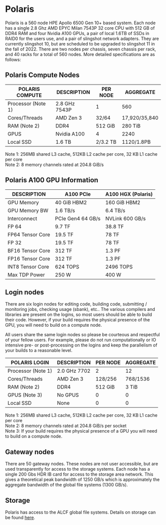 # Polaris
Polaris is a 560 node HPE Apollo 6500 Gen 10+ based system.  Each node has a single 2.8 Ghz AMD EPYC Milan 7543P 32 core CPU with 512 GB of DDR4 RAM and four Nvidia A100 GPUs, a pair of local 1.6TB of SSDs in RAID0 for the users use, and a pair of slingshot network adapters.  They are currently slingshot 10, but are scheduled to be upgraded to slingshot 11 in the fall of 2022.  There are two nodes per chassis, seven chassis per rack, and 40 racks for a total of 560 nodes.  More detailed specifications are as follows:

## Polaris Compute Nodes
| POLARIS COMPUTE | DESCRIPTION | PER NODE | AGGREGATE |
|---------|-------------|----------|-----------|
| Processor (Note 1) | 2.8 GHz 7543P | 1 | 560 |
| Cores/Threads | AMD Zen 3 | 32/64 | 17,920/35,840 |
| RAM (Note 2) | DDR4 | 512 GiB | 280 TiB |
| GPUS | Nvidia A100 | 4 | 2240 |
| Local SSD | 1.6 TB | 2/3.2 TB | 1120/1.8PB |

Note 1: 256MB shared L3 cache, 512KB L2 cache per core, 32 KB L1 cache per core  
Note 2: 8 memory channels rated at 204.8 GiB/s

## Polaris A100 GPU Information
| DESCRIPTION | A100 PCIe | A100 HGX (Polaris) |
|-------------|----------|-----------|
| GPU Memory | 40 GiB HBM2 | 160 GiB HBM2 |
| GPU Memory BW | 1.6 TB/s | 6.4 TB/s |
| Interconnect | PCIe Gen4 64 GB/s | NVLink 600 GB/s |
| FP 64 | 9.7 TF | 38.8 TF |
| FP64 Tensor Core | 19.5 TF | 78 TF |
| FP 32 | 19.5 TF | 78 TF |
| BF16 Tensor Core | 312 TF | 1.3 PF |
| FP16 Tensor Core | 312 TF | 1.3 PF |
| INT8 Tensor Core | 624 TOPS | 2496 TOPS |
| Max TDP Power | 250 W | 400 W |


## Login nodes
There are six login nodes for editing code, building code, submitting / monitoring jobs, checking usage (sbank), etc..  The various compilers and libraries are present on the logins, so most users should be able to build their code.  However, if your build requires the physical presence of the GPU, you will need to build on a compute node.  

All users share the same login nodes so please be courteous and respectful of your fellow users.  For example, please do not run computationally or IO intensive pre- or post-processing on the logins and keep the parallelism of your builds to a reasonable level.

| POLARIS LOGIN | DESCRIPTION | PER NODE | AGGREGATE |
|---------|-------------|----------|-----------|
| Processor (Note 1) | 2.0 GHz 7702 | 2 | 12 |
| Cores/Threads | AMD Zen 3 | 128/256 | 768/1536 |
| RAM (Note 2) | DDR4 | 512 GiB | 3 TiB |
| GPUS (Note 3) |No GPUS | 0 | 0 |
| Local SSD | None | 0 | 0 |

Note 1: 256MB shared L3 cache, 512KB L2 cache per core, 32 KB L1 cache per core  
Note 2: 8 memory channels rated at 204.8 GiB/s per socket  
Note 3: If your build requires the physical presence of a GPU you will need to build on a compute node.


## Gateway nodes
There are 50 gateway nodes.  These nodes are not user accessible, but are used transparently for access to the storage systems.  Each node has a single 200 Gbs HDR IB card for access to the storage area network.  This gives a theoretical peak bandwidth of 1250 GB/s which is approximately the aggregate bandwidth of the global file systems (1300 GB/s).


## Storage
Polaris has access to the ALCF global file systems.  Details on storage can be found [here](../../data-management/filesystem-and-storage/data-storage.md).
